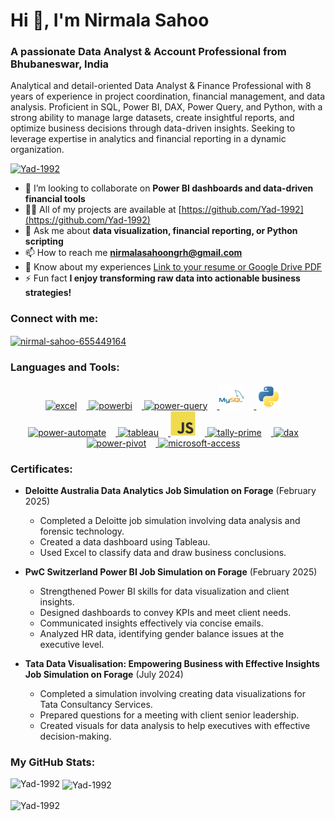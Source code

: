 # Hi 👋, I'm Nirmala Sahoo

### A passionate Data Analyst & Account Professional from Bhubaneswar, India

Analytical and detail-oriented Data Analyst & Finance Professional with 8 years of experience in project coordination, financial management, and data analysis. Proficient in SQL, Power BI, DAX, Power Query, and Python, with a strong ability to manage large datasets, create insightful reports, and optimize business decisions through data-driven insights. Seeking to leverage expertise in analytics and financial reporting in a dynamic organization.

<p align="left"> <a href="https://github.com/ryo-ma/github-profile-trophy"><img src="https://github-profile-trophy.vercel.app/?username=Yad-1992&theme=onedark" alt="Yad-1992" /></a> </p>

- 👯 I’m looking to collaborate on **Power BI dashboards and data-driven financial tools**
- 👨‍💻 All of my projects are available at [https://github.com/Yad-1992](https://github.com/Yad-1992)
- 💬 Ask me about **data visualization, financial reporting, or Python scripting**
- 📫 How to reach me **nirmalasahoongrh@gmail.com**
- 📄 Know about my experiences [Link to your resume or Google Drive PDF](https://your-resume-link.com)
- ⚡ Fun fact **I enjoy transforming raw data into actionable business strategies!**

### Connect with me:
<p align="left">
<a href="https://linkedin.com/in/nirmal-sahoo-655449164" target="blank"><img align="center" src="https://raw.githubusercontent.com/rahuldkjain/github-profile-readme-generator/master/src/images/icons/Social/linked-in-alt.svg" alt="nirmal-sahoo-655449164" height="30" width="40" /></a>
</p>

### Languages and Tools:
<p align="center">
  <a href="https://www.microsoft.com/en-us/microsoft-365/excel" target="_blank" rel="noreferrer"> <img src="https://upload.wikimedia.org/wikipedia/commons/3/34/Microsoft_Office_Excel_%282019%E2%80%93present%29.svg" alt="excel" width="40" height="40" style="margin-right: 15px;"/> </a>
  <a href="https://powerbi.microsoft.com/" target="_blank" rel="noreferrer"> <img src="https://www.vectorlogo.zone/logos/microsoft_powerbi/microsoft_powerbi-icon.svg" alt="powerbi" width="40" height="40" style="margin-right: 15px;"/> </a>
  <a href="https://docs.microsoft.com/en-us/power-query/" target="_blank" rel="noreferrer"> <img src="https://raw.githubusercontent.com/microsoft/PowerBI-Icons/main/SVG/PowerQuery.svg" alt="power-query" width="40" height="40" style="margin-right: 15px;"/> </a>
  <a href="https://www.mysql.com/" target="_blank" rel="noreferrer"> <img src="https://raw.githubusercontent.com/devicons/devicon/master/icons/mysql/mysql-original-wordmark.svg" alt="mysql" width="40" height="40" style="margin-right: 15px;"/> </a>
  <a href="https://www.python.org" target="_blank" rel="noreferrer"> <img src="https://raw.githubusercontent.com/devicons/devicon/master/icons/python/python-original.svg" alt="python" width="40" height="40" style="margin-right: 15px;"/> </a>
  <a href="https://powerautomate.microsoft.com/" target="_blank" rel="noreferrer"> <img src="https://upload.wikimedia.org/wikipedia/commons/9/9d/Microsoft_Power_Automate.svg" alt="power-automate" width="40" height="40" style="margin-right: 15px;"/> </a>
  <a href="https://www.tableau.com/" target="_blank" rel="noreferrer"> <img src="https://raw.githubusercontent.com/devicons/devicon/master/icons/tableau/tableau-original.svg" alt="tableau" width="40" height="40" style="margin-right: 15px;"/> </a>
  <a href="https://developer.mozilla.org/en-US/docs/Web/JavaScript" target="_blank" rel="noreferrer"> <img src="https://raw.githubusercontent.com/devicons/devicon/master/icons/javascript/javascript-original.svg" alt="javascript" width="40" height="40" style="margin-right: 15px;"/> </a>
  <a href="https://tallysolutions.com/" target="_blank" rel="noreferrer"> <img src="https://tallysolutions.com/wp-content/uploads/2020/10/tally-prime-logo.svg" alt="tally-prime" width="40" height="40" style="margin-right: 15px;"/> </a>
  <a href="https://learn.microsoft.com/en-us/dax/" target="_blank" rel="noreferrer"> <img src="https://www.vectorlogo.zone/logos/microsoft_powerbi/microsoft_powerbi-icon.svg" alt="dax" width="40" height="40" style="margin-right: 15px;"/> </a>
  <a href="https://www.microsoft.com/en-us/microsoft-365/excel/power-pivot-overview" target="_blank" rel="noreferrer"> <img src="https://raw.githubusercontent.com/microsoft/PowerBI-Icons/main/SVG/PowerPivot.svg" alt="power-pivot" width="40" height="40" style="margin-right: 15px;"/> </a>
  <a href="https://www.microsoft.com/en-us/microsoft-365/access" target="_blank" rel="noreferrer"> <img src="https://upload.wikimedia.org/wikipedia/commons/3/3b/Microsoft_Office_Access_%282019-present%29.svg" alt="microsoft-access" width="40" height="40" style="margin-right: 15px;"/> </a>
</p>

### Certificates:
- **Deloitte Australia Data Analytics Job Simulation on Forage** (February 2025)  
  - Completed a Deloitte job simulation involving data analysis and forensic technology.  
  - Created a data dashboard using Tableau.  
  - Used Excel to classify data and draw business conclusions.

- **PwC Switzerland Power BI Job Simulation on Forage** (February 2025)  
  - Strengthened Power BI skills for data visualization and client insights.  
  - Designed dashboards to convey KPIs and meet client needs.  
  - Communicated insights effectively via concise emails.  
  - Analyzed HR data, identifying gender balance issues at the executive level.

- **Tata Data Visualisation: Empowering Business with Effective Insights Job Simulation on Forage** (July 2024)  
  - Completed a simulation involving creating data visualizations for Tata Consultancy Services.  
  - Prepared questions for a meeting with client senior leadership.  
  - Created visuals for data analysis to help executives with effective decision-making.

### My GitHub Stats:
<p><img align="left" src="https://github-readme-stats.vercel.app/api/top-langs?username=Yad-1992&show_icons=true&theme=dark&locale=en&layout=compact" alt="Yad-1992" /></p>

<p>&nbsp;<img align="center" src="https://github-readme-stats.vercel.app/api?username=Yad-1992&show_icons=true&theme=dark&locale=en" alt="Yad-1992" /></p>

<p><img align="center" src="https://github-readme-streak-stats.herokuapp.com/?user=Yad-1992&theme=dark" alt="Yad-1992" /></p>
